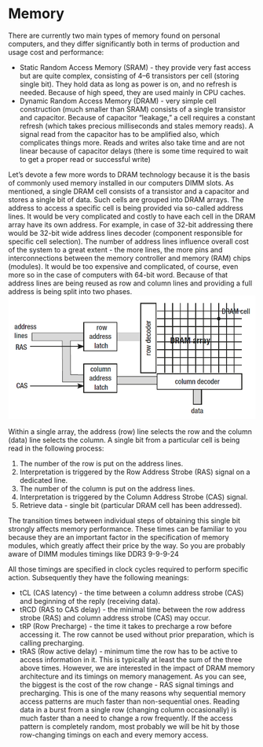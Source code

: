 # Memory

There are currently two main types of memory found on personal computers, and
they differ significantly both in terms of production and usage cost and performance:
* Static Random Access Memory (SRAM) - they provide very fast access
but are quite complex, consisting of 4–6 transistors per cell (storing
single bit). They hold data as long as power is on, and no refresh is
needed. Because of high speed, they are used mainly in CPU caches.
* Dynamic Random Access Memory (DRAM) - very simple cell
construction (much smaller than SRAM) consists of a single
transistor and capacitor. Because of capacitor “leakage,” a cell
requires a constant refresh (which takes precious milliseconds and
stales memory reads). A signal read from the capacitor has to be
amplified also, which complicates things more. Reads and writes
also take time and are not linear because of capacitor delays (there is
some time required to wait to get a proper read or successful write)

Let’s devote a few more words to DRAM technology because it is the basis of
commonly used memory installed in our computers DIMM slots. As mentioned, a
single DRAM cell consists of a transistor and a capacitor and stores a single bit of data.
Such cells are grouped into DRAM arrays. The address to access a specific cell is being
provided via so-called address lines.
It would be very complicated and costly to have each cell in the DRAM array have
its own address. For example, in case of 32-bit addressing there would be 32-bit wide
address lines decoder (component responsible for specific cell selection). The number
of address lines influence overall cost of the system to a great extent - the more lines, the
more pins and interconnections between the memory controller and memory (RAM)
chips (modules). It would be too expensive and complicated, of course, even more so in
the case of computers with 64-bit word. Because of that address lines are being reused as
row and column lines and providing a full address is being split into two
phases.
![memory01](./memory01.png)

Within a single array, the address (row) line selects the row and the column (data)
line selects the column. A single bit from a particular cell is being read in the following
process:
1. The number of the row is put on the address lines.
2. Interpretation is triggered by the Row Address Strobe (RAS) signal
on a dedicated line.
3. The number of the column is put on the address lines.
4. Interpretation is triggered by the Column Address Strobe (CAS)
signal.
5. Retrieve data - single bit (particular DRAM cell has been
addressed).

The transition times between individual steps of obtaining this single bit strongly
affects memory performance. These times can be familiar to you because they are an
important factor in the specification of memory modules, which greatly affect their price
by the way. So you are probably aware of DIMM modules timings like DDR3 9-9-9-24

All those timings are specified in clock cycles required to perform specific
action. Subsequently they have the following meanings:
* tCL (CAS latency) - the time between a column address strobe (CAS)
and beginning of the reply (receiving data).
* tRCD (RAS to CAS delay) - the minimal time between the row address
strobe (RAS) and column address strobe (CAS) may occur.
* tRP (Row Precharge) - the time it takes to precharge a row before
accessing it. The row cannot be used without prior preparation,
which is calling precharging.
* tRAS (Row active delay) - minimum time the row has to be active to
access information in it. This is typically at least the sum of the three
above times.
However, we are interested in the impact of DRAM memory architecture and its
timings on memory management. As you can see, the biggest is the cost of the row
change - RAS signal timings and precharging. This is one of the many reasons why
sequential memory access patterns are much faster than non-sequential ones. Reading
data in a burst from a single row (changing column occasionally) is much faster than
a need to change a row frequently. If the access pattern is completely random, most
probably we will be hit by those row-changing timings on each and every memory
access.

